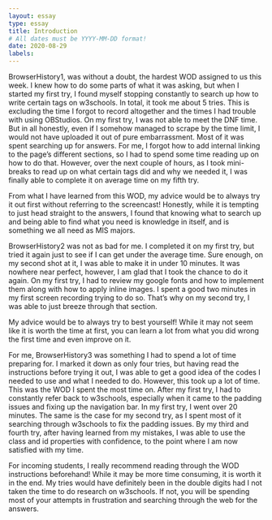 ```yaml
---
layout: essay
type: essay
title: Introduction
# All dates must be YYYY-MM-DD format!
date: 2020-08-29
labels:
---
```

BrowserHistory1, was without a doubt, the hardest WOD assigned to us this week. I knew how to do some parts of what it was asking, but when I started my first try, I found myself stopping constantly to search up how to write certain tags on w3schools. In total, it took me about 5 tries. This is excluding the time I forgot to record altogether and the times I had trouble with using OBStudios. On my first try, I was not able to meet the DNF time. But in all honestly, even if I somehow managed to scrape by the time limit, I would not have uploaded it out of pure embarrassment. Most of it was spent searching up for answers. For me, I forgot how to add internal linking to the page’s different sections, so I had to spend some time reading up on how to do that. However, over the next couple of hours, as I took mini-breaks to read up on what certain tags did and why we needed it, I was finally able to complete it on average time on my fifth try.

From what I have learned from this WOD, my advice would be to always try it out first without referring to the screencast! Honestly, while it is tempting to just head straight to the answers, I found that knowing what to search up and being able to find what you need is knowledge in itself, and is something we all need as MIS majors.

BrowserHistory2 was not as bad for me. I completed it on my first try, but tried it again just to see if I can get under the average time. Sure enough, on my second shot at it, I was able to make it in under 10 minutes. It was nowhere near perfect, however, I am glad that I took the chance to do it again. On my first try, I had to review my google fonts and how to implement them along with how to apply inline images. I spent a good two minutes in my first screen recording trying to do so. That’s why on my second try, I was able to just breeze through that section.

My advice would be to always try to best yourself! While it may not seem like it is worth the time at first, you can learn a lot from what you did wrong the first time and even improve on it.

For me, BrowserHistory3 was something I had to spend a lot of time preparing for. I marked it down as only four tries, but having read the instructions before trying it out, I was able to get a good idea of the codes I needed to use and what I needed to do. However, this took up a lot of time. This was the WOD I spent the most time on. After my first try, I had to constantly refer back to w3schools, especially when it came to the padding issues and fixing up the navigation bar. In my first try, I went over 20 minutes. The same is the case for my second try, as I spent most of it searching through w3schools to fix the padding issues. By my third and fourth try, after having learned from my mistakes, I was able to use the class and id properties with confidence, to the point where I am now satisfied with my time.

For incoming students, I really recommend reading through the WOD instructions beforehand! While it may be more time consuming, it is worth it in the end. My tries would have definitely been in the double digits had I not taken the time to do research on w3schools. If not, you will be spending most of your attempts in frustration and searching through the web for the answers.
